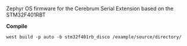 Zephyr OS firmware for the Cerebrum Serial Extension based on the STM32F401RBT

**Compile**

    west build -p auto -b stm32f401rb_disco /example/source/directory/